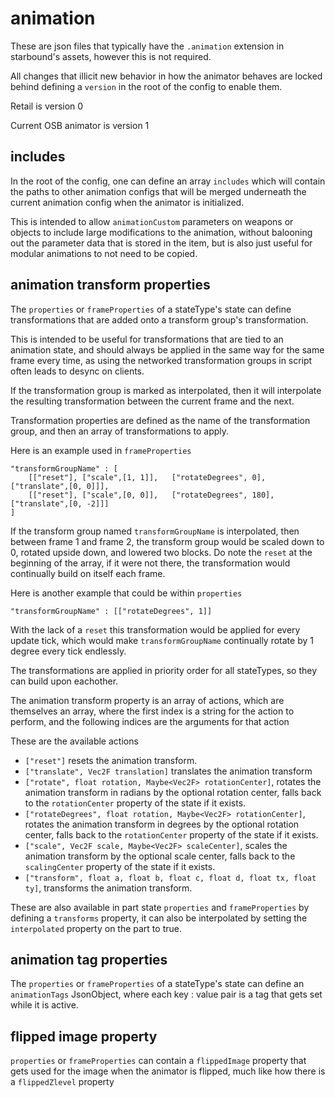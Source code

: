 # animation

These are json files that typically have the `.animation` extension in starbound's assets, however this is not required.

All changes that illicit new behavior in how the animator behaves are locked behind defining a `version` in the root of the config to enable them.

Retail is version 0

Current OSB animator is version 1

## includes

In the root of the config, one can define an array `includes` which will contain the paths to other animation configs that will be merged underneath the current animation config when the animator is initialized.

This is intended to allow `animationCustom` parameters on weapons or objects to include large modifications to the animation, without balooning out the parameter data that is stored in the item, but is also just useful for modular animations to not need to be copied.

## animation transform properties

The `properties` or `frameProperties` of a stateType's state can define transformations that are added onto a transform group's transformation.

This is intended to be useful for transformations that are tied to an animation state, and should always be applied in the same way for the same frame every time, as using the networked transformation groups in script often leads to desync on clients.

If the transformation group is marked as interpolated, then it will interpolate the resulting transformation between the current frame and the next.

Transformation properties are defined as the name of the transformation group, and then an array of transformations to apply.

Here is an example used in `frameProperties`
```
"transformGroupName" : [
    [["reset"],	["scale",[1, 1]],	["rotateDegrees", 0],	["translate",[0, 0]]],
    [["reset"],	["scale",[0, 0]],	["rotateDegrees", 180],	["translate",[0, -2]]]
]
```
If the transform group named `transformGroupName` is interpolated, then between frame 1 and frame 2, the transform group would be scaled down to 0, rotated upside down, and lowered two blocks. Do note the `reset` at the beginning of the array, if it were not there, the transformation would continually build on itself each frame.

Here is another example that could be within `properties`
```
"transformGroupName" : [["rotateDegrees", 1]]
```
With the lack of a `reset` this transformation would be applied for every update tick, which would make `transformGroupName` continually rotate by 1 degree every tick endlessly.

The transformations are applied in priority order for all stateTypes, so they can build upon eachother.

The animation transform property is an array of actions, which are themselves an array, where the first index is a string for the action to perform, and the following indices are the arguments for that action

These are the available actions
- `["reset"]` resets the animation transform.
- `["translate", Vec2F translation]` translates the animation transform
- `["rotate", float rotation, Maybe<Vec2F> rotationCenter]`, rotates the animation transform in radians by the optional rotation center, falls back to the `rotationCenter` property of the state if it exists.
- `["rotateDegrees", float rotation, Maybe<Vec2F> rotationCenter]`, rotates the animation transform in degrees by the optional rotation center, falls back to the `rotationCenter` property of the state if it exists.
- `["scale", Vec2F scale, Maybe<Vec2F> scaleCenter]`, scales the animation transform by the optional scale center, falls back to the `scalingCenter` property of the state if it exists.
- `["transform", float a, float b, float c, float d, float tx, float ty]`, transforms the animation transform.

These are also available in part state `properties` and `frameProperties` by defining a `transforms` property, it can also be interpolated by setting the `interpolated` property on the part to true.

## animation tag properties
The `properties` or `frameProperties` of a stateType's state can define an `animationTags` JsonObject, where each key : value pair is a tag that gets set while it is active.

## flipped image property
`properties` or `frameProperties` can contain a `flippedImage` property that gets used for the image when the animator is flipped, much like how there is a `flippedZlevel` property
